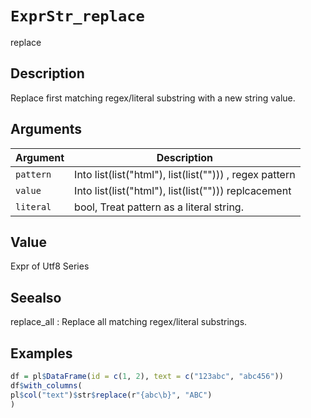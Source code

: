 # `ExprStr_replace`

replace


## Description

Replace first matching regex/literal substring with a new string value.


## Arguments

Argument      |Description
------------- |----------------
`pattern`     |     Into list(list("html"), list(list("<Expr>"))) , regex pattern
`value`     |     Into list(list("html"), list(list("<Expr>"))) replcacement
`literal`     |     bool, Treat pattern as a literal string.


## Value

Expr of Utf8 Series


## Seealso

replace_all : Replace all matching regex/literal substrings.


## Examples

```r
df = pl$DataFrame(id = c(1, 2), text = c("123abc", "abc456"))
df$with_columns(
pl$col("text")$str$replace(r"{abc\b}", "ABC")
)
```


